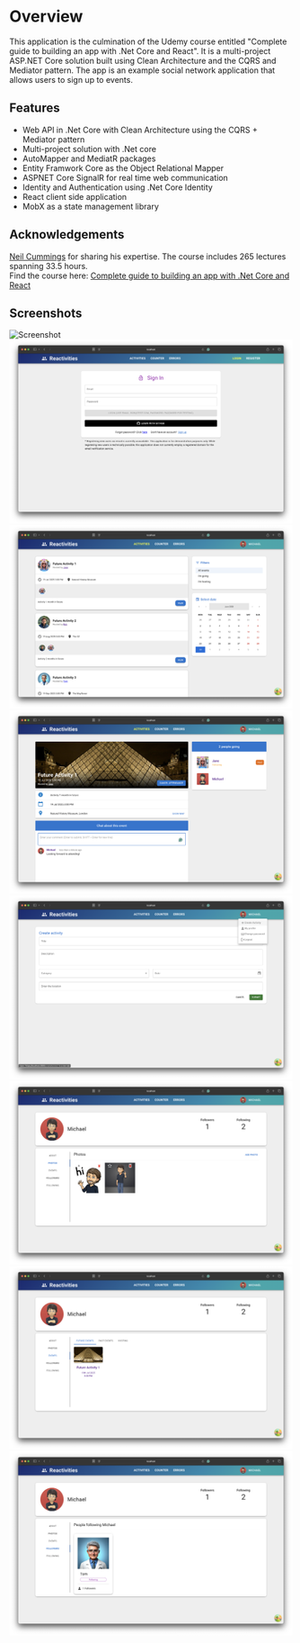 # Overview
This application is the culmination of the Udemy course entitled "Complete guide to building an app with .Net Core 
and React". It is a multi-project ASP.NET Core solution built using Clean Architecture and the CQRS and 
Mediator pattern. The app  is an example social network application that allows users to sign up to events.

## Features
- Web API in .Net Core with Clean Architecture using the CQRS + Mediator pattern
- Multi-project solution with .Net core
- AutoMapper and MediatR packages
- Entity Framwork Core as the Object Relational Mapper
- ASPNET Core SignalR for real time web communication
- Identity and Authentication using .Net Core Identity
- React client side application
- MobX as a state management library

## Acknowledgements
[Neil Cummings]("https://www.udemy.com/user/neil-cummings-2/") for sharing his expertise. The course includes 265 
lectures spanning 33.5 hours.  
Find the course here: [Complete guide to building an app with .Net Core and React]("https://www.udemy.com/course/complete-guide-to-building-an-app-with-net-core-and-react/") 

## Screenshots
![Screenshot](/screenshots/home.png)
![Screenshot](/screenshots/login.png)
![Screenshot](/screenshots/activities.png)
![Screenshot](/screenshots/activity.png)
![Screenshot](/screenshots/create-activity.png)
![Screenshot](/screenshots/photos.png)
![Screenshot](/screenshots/events.png)
![Screenshot](/screenshots/followers.png)
